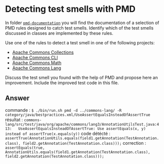 # Detecting test smells with PMD

In folder [`pmd-documentation`](../pmd-documentation) you will find the documentation of a selection of PMD rules designed to catch test smells.
Identify which of the test smells discussed in classes are implemented by these rules.

Use one of the rules to detect a test smell in one of the following projects:

- [Apache Commons Collections](https://github.com/apache/commons-collections)
- [Apache Commons CLI](https://github.com/apache/commons-cli)
- [Apache Commons Math](https://github.com/apache/commons-math)
- [Apache Commons Lang](https://github.com/apache/commons-lang)

Discuss the test smell you found with the help of PMD and propose here an improvement.
Include the improved test code in this file.

## Answer

commande : `$ ./bin/run.sh pmd -d ../commons-lang/ -R category/java/bestpractices.xml/UseAssertEqualsInsteadOfAssertTrue`
résultat : `commons-lang/src/test/java/org/apache/commons/lang3/AnnotationUtilsTest.java:413:	UseAssertEqualsInsteadOfAssertTrue:	Use assertEquals(x, y) instead of assertTrue(x.equals(y))`
code détécté : `assertTrue(AnnotationUtils.equals(field1.getAnnotation(TestAnnotation.class), field2.getAnnotation(TestAnnotation.class)));`
correction : `assertEquals(true, AnnotationUtils.equals(field1.getAnnotation(TestAnnotation.class), field2.getAnnotation(TestAnnotation.class)));`
